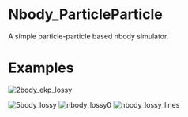 # Nbody_ParticleParticle

A simple particle-particle based nbody simulator.

# Examples
![2body_ekp_lossy](https://user-images.githubusercontent.com/81137805/135306535-49ca67bc-09db-43b1-b9bf-827673e0beaf.gif)


![5body_lossy](https://user-images.githubusercontent.com/81137805/135307724-d1cffcbf-7801-4561-b1a8-a1297ae4e699.gif)
![nbody_lossy0](https://user-images.githubusercontent.com/81137805/135315066-ed9ccc9b-1126-49e3-aa0d-fd171c184c30.gif)
![nbody_lossy_lines](https://user-images.githubusercontent.com/81137805/135316218-16b0c158-3d4a-4cf6-8ef6-836442e83c18.gif)
